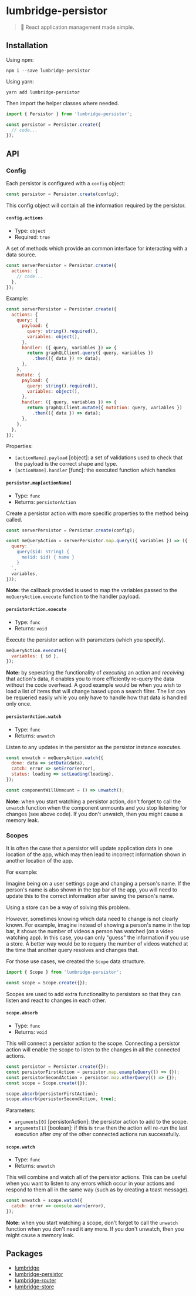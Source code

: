 # lumbridge-persistor

> 🏰 React application management made simple.

## Installation

Using npm:

```shell
npm i --save lumbridge-persistor
```

Using yarn:

```shell
yarn add lumbridge-persistor
```

Then import the helper classes where needed.

```js
import { Persistor } from 'lumbridge-persistor';

const persistor = Persistor.create({
  // code...
});
```

## API

### Config

Each persistor is configured with a `config` object:

```js
const persistor = Persistor.create(config);
```

This config object will contain all the information required by the persistor.

#### `config.actions`

- Type: `object`
- Required: `true`

A set of methods which provide an common interface for interacting with a data source.

```js
const serverPersistor = Persistor.create({
  actions: {
    // code...
  },
});
```

Example:

```js
const serverPersistor = Persistor.create({
  actions: {
    query: {
      payload: {
        query: string().required(),
        variables: object(),
      },
      handler: ({ query, variables }) => {
        return graphQLClient.query({ query, variables })
          .then(({ data }) => data);
      },
    },
    mutate: {
      payload: {
        query: string().required(),
        variables: object(),
      },
      handler: ({ query, variables }) => {
        return graphQLClient.mutate({ mutation: query, variables })
          .then(({ data }) => data);
      },
    },
  },
});
```

Properties:

- `[actionName].payload` [object]: a set of validations used to check that the payload is the correct shape and type.
- `[actionName].handler` [func]: the executed function which handles

#### `persistor.map[actionName]`

- Type: `func`
- Returns: `persistorAction`

Create a persistor action with more specific properties to the method being called.

```js
const serverPersistor = Persistor.create(config);

const meQueryAction = serverPersistor.map.query(({ variables }) => ({
  query: `
    query($id: String) {
      me(id: $id) { name }
    }
  `,
  variables,
}));
```

**Note:** the callback provided is used to map the variables passed to the `meQueryAction.execute` function to the handler payload.

#### `persistorAction.execute`

- Type: `func`
- Returns: `void`

Execute the persistor action with parameters (which you specify).

```js
meQueryAction.execute({
  variables: { id },
});
```

**Note:** by seperating the functionality of *executing* an action and *receiving* that action's data, it enables you to more efficiently re-query the data without the code overhead. A good example would be when you wish to load a list of items that will change based upon a search filter. The list can be requeried easily while you only have to handle how that data is handled only once.

#### `persistorAction.watch`

- Type: `func`
- Returns: `unwatch`

Listen to any updates in the persistor as the persistor instance executes.

```js
const unwatch = meQueryAction.watch({
  done: data => setData(data),
  catch: error => setError(error),
  status: loading => setLoading(loading),
});

const componentWillUnmount = () => unwatch();
```

**Note:** when you start watching a persistor action, don't forget to call the `unwatch` function when the component unmounts and you stop listening for changes (see above code). If you don't unwatch, then you might cause a memory leak.

### Scopes

It is often the case that a persistor will update application data in one location of the app, which may then lead to incorrect information shown in another location of the app.

For example:

Imagine being on a user settings page and changing a person's name. If the person's name is also shown in the top bar of the app, you will need to update this to the correct information after saving the person's name.

Using a store can be a way of solving this problem.

However, sometimes knowing which data need to change is not clearly known. For example, imagine instead of showing a person's name in the top bar, it shows the number of videos a person has watched (on a video watching app). In this case, you can only "guess" the information if you use a store. A better way would be to requery the number of videos watched at the time that another query resolves and changes that.

For those use cases, we created the `Scope` data structure.

```js
import { Scope } from 'lumbridge-persistor';

const scope = Scope.create({});
```

Scopes are used to add extra functionality to persistors so that they can listen and react to changes in each other.

#### `scope.absorb`

- Type: `func`
- Returns: `void`

This will connect a persistor action to the scope. Connecting a persistor action will enable the scope to listen to the changes in all the connected actions.

```js
const persistor = Persistor.create({});
const persistorFirstAction = persistor.map.exampleQuery(() => {});
const persistorSecondAction = persistor.map.otherQuery(() => {});
const scope = Scope.create({});

scope.absorb(persistorFirstAction);
scope.absorb(persistorSecondAction, true);
```

Parameters:

- `arguments[0]` [persistorAction]: the persistor action to add to the scope.
- `arguments[1]` [boolean]: if this is `true` then the action will re-run the last execution after *any* of the other connected actions run successfully.

#### `scope.watch`

- Type: `func`
- Returns: `unwatch`

This will combine and watch all of the persistor actions. This can be useful when you want to listen to any errors which occur in your actions and respond to them all in the same way (such as by creating a toast message).

```js
const unwatch = scope.watch({
  catch: error => console.warn(error),
});
```

**Note:** when you start watching a scope, don't forget to call the `unwatch` function when you don't need it any more. If you don't unwatch, then you might cause a memory leak.

## Packages

- [lumbridge](https://github.com/jackrobertscott/lumbridge/tree/master/packages/lumbridge)
- [lumbridge-persistor](https://github.com/jackrobertscott/lumbridge/tree/master/packages/lumbridge-persistor)
- [lumbridge-router](https://github.com/jackrobertscott/lumbridge/tree/master/packages/lumbridge-router)
- [lumbridge-store](https://github.com/jackrobertscott/lumbridge/tree/master/packages/lumbridge-store)
